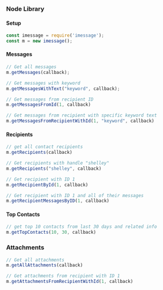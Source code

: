 ### Node Library

#### Setup
```javascript
const imessage = require('imessage');
const m = new imessage();
```

#### Messages
```javascript
// Get all messages
m.getMessages(callback);

// Get messages with keyword
m.getMessagesWithText("keyword", callback);

// Get messages from recipient ID
m.getMessagesFromId(1, callback)

// Get messages from recipient with specific keyword text
m.getMessagesFromRecipientWithId(1, "keyword", callback)
```

#### Recipients

```javascript
// get all contact recipients
m.getRecipients(callback)

// Get recipients with handle "shelley"
m.getRecipients("shelley", callback)

// Get recipient with ID 1
m.getRecipientById(1, callback)

// Get recipient with ID 1 and all of their messages
m.getRecipientMessagesByID(1, callback)
```

#### Top Contacts

```javascript
// get top 10 contacts from last 30 days and related info
m.getTopContacts(10, 30, callback)
```

### Attachments

```javascript
// Get all attachments
m.getAllAttachments(callback)

// Get attachments from recipient with ID 1
m.getAttachmentsFromRecipientWithId(1, callback)
```
